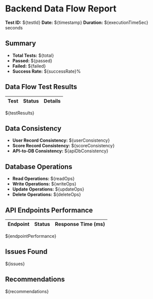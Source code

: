 # Backend Data Flow Report

**Test ID:** ${testId}
**Date:** ${timestamp}
**Duration:** ${executionTimeSec} seconds

## Summary
- **Total Tests:** ${total}
- **Passed:** ${passed}
- **Failed:** ${failed}
- **Success Rate:** ${successRate}%

## Data Flow Test Results

| Test | Status | Details |
|------|--------|---------|
${testResults}

## Data Consistency

- **User Record Consistency:** ${userConsistency}
- **Score Record Consistency:** ${scoreConsistency}
- **API-to-DB Consistency:** ${apiDbConsistency}

## Database Operations

- **Read Operations:** ${readOps}
- **Write Operations:** ${writeOps}
- **Update Operations:** ${updateOps}
- **Delete Operations:** ${deleteOps}

## API Endpoints Performance

| Endpoint | Status | Response Time (ms) |
|----------|--------|-------------------|
${endpointPerformance}

## Issues Found

${issues}

## Recommendations

${recommendations} 
